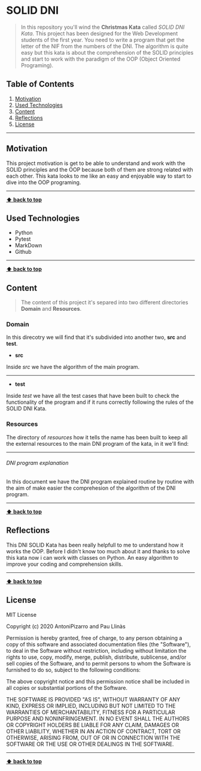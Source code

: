 # SOLID DNI

> In this repository you'll wind the **Christmas Kata** called _SOLID DNI Kata_. This project has been designed for the Web Development students of the first year. You need to write a program that get the letter of the NIF from the numbers of the DNI. The algorithm is quite easy but this kata is about the comprehension of the SOLID principles and start to work with the paradigm of the OOP (Object Oriented Programing).

## Table of Contents

1. [Motivation](#motivation)
1. [Used Technologies](#used-technologies)
1. [Content](#Content)
1. [Reflections](#reflections)
1. [License](#license)

---

## Motivation

This project motivation is get to be able to understand and work with the SOLID principles and the OOP because both of them are strong related with each other. This kata looks to me like an easy and enjoyable way to start to dive into the OOP programing.

---

**[⬆ back to top](#table-of-contents)**

## Used Technologies

- Python
- Pytest
- MarkDown
- Github

---

**[⬆ back to top](#table-of-contents)**

## Content

> The content of this project it's separed into two different directories **Domain** and **Resources**.

### Domain

In this direcotry we will find that it's subdivided into another two, **src** and **test**.

- **src**

Inside _src_ we have the algorithm of the main program.

---

- **test**

Inside _test_ we have all the test cases that have been built to check the functionality of the program and if it runs correctly following the rules of the SOLID DNI Kata.

### Resources

The directory of _resources_ how it tells the name has been built to keep all the external resources to the main DNI program of the kata, in it we'll find:

---

###### DNI program explanation

In this document we have the DNI program explained routine by routine with the aim of make easier the comprehesion of the algorithm of the DNI program.

---

**[⬆ back to top](#table-of-contents)**

## Reflections

This DNI SOLID Kata has been really helpfull to me to understand how it works the OOP. Before I didn't know too much about it and thanks to solve this kata now i can work with classes on Python. An easy algorithm to improve your coding and comprehension skills.

---

**[⬆ back to top](#table-of-contents)**

## License

MIT License

Copyright (c) 2020 AntoniPizarro and Pau Llinàs

Permission is hereby granted, free of charge, to any person obtaining a copy
of this software and associated documentation files (the "Software"), to deal
in the Software without restriction, including without limitation the rights
to use, copy, modify, merge, publish, distribute, sublicense, and/or sell
copies of the Software, and to permit persons to whom the Software is
furnished to do so, subject to the following conditions:

The above copyright notice and this permission notice shall be included in all
copies or substantial portions of the Software.

THE SOFTWARE IS PROVIDED "AS IS", WITHOUT WARRANTY OF ANY KIND, EXPRESS OR
IMPLIED, INCLUDING BUT NOT LIMITED TO THE WARRANTIES OF MERCHANTABILITY,
FITNESS FOR A PARTICULAR PURPOSE AND NONINFRINGEMENT. IN NO EVENT SHALL THE
AUTHORS OR COPYRIGHT HOLDERS BE LIABLE FOR ANY CLAIM, DAMAGES OR OTHER
LIABILITY, WHETHER IN AN ACTION OF CONTRACT, TORT OR OTHERWISE, ARISING FROM,
OUT OF OR IN CONNECTION WITH THE SOFTWARE OR THE USE OR OTHER DEALINGS IN THE
SOFTWARE.

---

**[⬆ back to top](#table-of-contents)**
